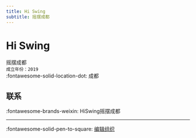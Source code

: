 ```yaml
---
title: Hi Swing
subtitle: 摇摆成都
---
```


# Hi Swing

摇摆成都  
`成立年份：2019`  
:fontawesome-solid-location-dot: 成都  


## 联系

:fontawesome-brands-weixin: HiSwing摇摆成都  

---

:fontawesome-solid-pen-to-square: [编辑组织](https://github.com/swingdance/orgs/issues/new?assignees=&labels=update+org&projects=&template=03-update_entity.yml&title=Update%20Org%3A%20zh_CN%20%E2%80%A2%20Hi%20Swing&region=zh_CN&id=hi-swing&name=Hi%20Swing)
